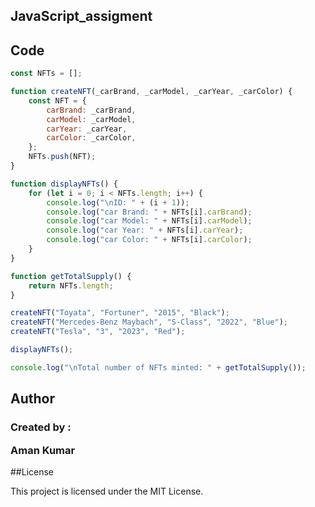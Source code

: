 ## JavaScript_assigment

## Code

```javascript
const NFTs = [];

function createNFT(_carBrand, _carModel, _carYear, _carColor) {
    const NFT = {
        carBrand: _carBrand,
        carModel: _carModel,
        carYear: _carYear,
        carColor: _carColor,
    };
    NFTs.push(NFT);
}

function displayNFTs() {
    for (let i = 0; i < NFTs.length; i++) {
        console.log("\nID: " + (i + 1));
        console.log("car Brand: " + NFTs[i].carBrand);
        console.log("car Model: " + NFTs[i].carModel);
        console.log("car Year: " + NFTs[i].carYear);
        console.log("car Color: " + NFTs[i].carColor);
    }
}

function getTotalSupply() {
    return NFTs.length;
}

createNFT("Toyata", "Fortuner", "2015", "Black");
createNFT("Mercedes-Benz Maybach", "S-Class", "2022", "Blue");
createNFT("Tesla", "3", "2023", "Red");

displayNFTs();

console.log("\nTotal number of NFTs minted: " + getTotalSupply());
```

## Author

<h3>Created by : <p>Aman Kumar</p></h3>


##License
<p>This project is licensed under the MIT License.</p>
